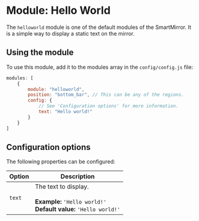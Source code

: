 # Module: Hello World
The `helloworld` module is one of the default modules of the SmartMirror. It is a simple way to display a static text on the mirror.
## Using the module

To use this module, add it to the modules array in the `config/config.js` file:
````javascript
modules: [
	{
		module: "helloworld",
		position: "bottom_bar",	// This can be any of the regions.
		config: {
			// See 'Configuration options' for more information.
			text: "Hello world!"
		}
	}
]
````

## Configuration options

The following properties can be configured:

| Option | Description
| ------ | -----------
| `text` | The text to display. <br><br> **Example:** `'Hello world!'` <br> **Default value:** `'Hello world!'`
